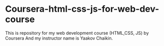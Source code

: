 # Coursera-html-css-js-for-web-dev-course
This is repository for my web development course (HTML,CSS, JS) by Coursera And my instructor name is  Yaakov Chaikin.
